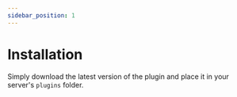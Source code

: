 ```yaml
---
sidebar_position: 1
---
```


# Installation
Simply download the latest version of the plugin and place it in your server's `plugins` folder.


